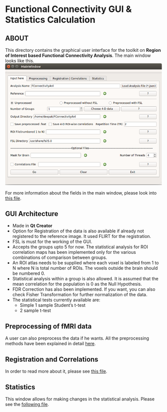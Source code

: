 # Functional Connectivity GUI & Statistics Calculation

## ABOUT
This directory contains the graphical user interface for the toolkit on **Region of Interest based Functional Connectivity Analysis**. The main window looks like this.
![MainWindow](docs/images/MainWindow.png)

For more information about the fields in the main window, please look into [this file](docs/MainWindow.md).

## GUI Architecture

* Made in **Qt Creator**
* Option for Registration of the data is also available if already not registered to the reference image. It used FLIRT for the registration.
* FSL is must for the working of the GUI.
* Accepts the groups upto 5 for now. The statistical analysis for ROI correlation maps has been implemented only for the various combinations of comparison between groups.
* An ROI atlas needs to be supplied where each voxel is labeled from 1 to N where N is total number of ROIs. The voxels outside the brain should be numbered 0.
* Statistical analysis within a group is also allowed. It is assumed that the mean correlation for the population is 0 as the Null Hypothesis. 
* FDR Correction has also been implemented. If you want, you can also check Fisher Transformation for further normalization of the data.
* The statistical tests currently available are:
    * Simple 1 sample Student&rsquo;s t-test
    * 2 sample t-test


## Preprocessing of fMRI data
A user can also preprocess the data if he wants. All the preprocessing methods have been explained in detail [here](docs/Preprocessing.md).

## Registration and Correlations
In order to read more about it, please see [this file](docs/RegCorr.md).

## Statistics
This window allows for making changes in the statistical analysis. Please see the [following file](docs/stats.md).